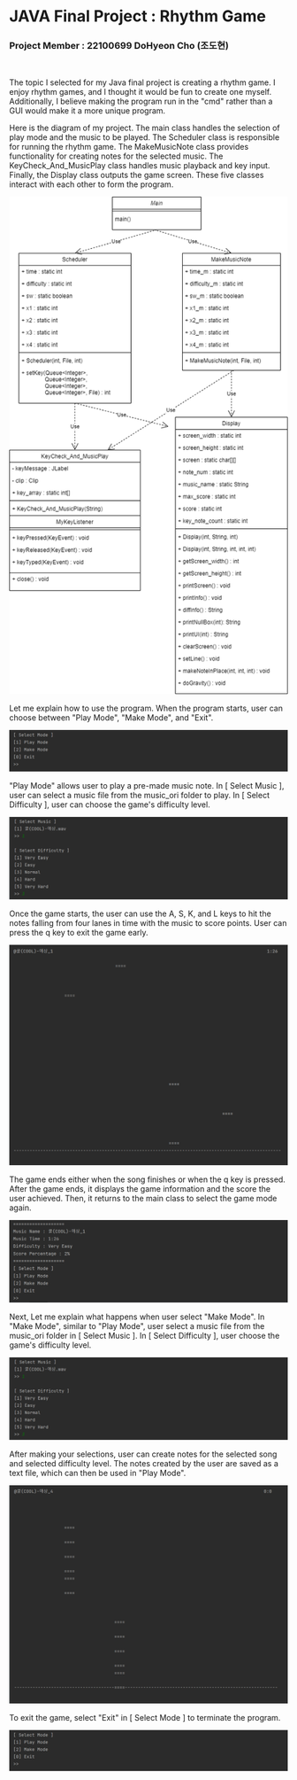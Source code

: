 # JAVA Final Project : Rhythm Game

### Project Member : 22100699 DoHyeon Cho (조도현)

<br/>

The topic I selected for my Java final project is creating a rhythm game. 
I enjoy rhythm games, and I thought it would be fun to create one myself. 
Additionally, I believe making the program run in the "cmd" rather than a GUI would make it a more unique program.

Here is the diagram of my project. 
The main class handles the selection of play mode and the music to be played.
The Scheduler class is responsible for running the rhythm game.
The MakeMusicNote class provides functionality for creating notes for the selected music.
The KeyCheck_And_MusicPlay class handles music playback and key input.
Finally, the Display class outputs the game screen.
These five classes interact with each other to form the program.

![J1](./img/java_final_project_UML.png)

Let me explain how to use the program.
When the program starts, user can choose between "Play Mode", "Make Mode", and "Exit".

![J1](./img/j1.png)

"Play Mode" allows user to play a pre-made music note.
In [ Select Music ], user can select a music file from the music_ori folder to play.
In [ Select Difficulty ], user can choose the game's difficulty level.

![J1](./img/j2_1,2.png)

Once the game starts, the user can use the A, S, K, and L keys to hit the notes falling from four lanes in time with the music to score points.
User can press the q key to exit the game early.

![J1](./img/j3.png)

The game ends either when the song finishes or when the q key is pressed.
After the game ends, it displays the game information and the score the user achieved.
Then, it returns to the main class to select the game mode again.

![J1](./img/j4.png)

Next, Let me explain what happens when user select "Make Mode".
In "Make Mode", similar to "Play Mode", user select a music file from the music_ori folder in [ Select Music ].
In [ Select Difficulty ], user choose the game's difficulty level.

![J1](./img/j2_1,2.png)

After making your selections, user can create notes for the selected song and selected difficulty level.
The notes created by the user are saved as a text file, which can then be used in "Play Mode".

![J1](./img/j5.png)

To exit the game, select "Exit" in [ Select Mode ] to terminate the program.

![J1](./img/j1.png)